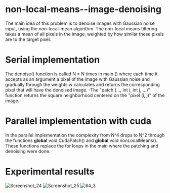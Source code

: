 # non-local-means--image-denoising

The main idea of this problem is to denoise images with Gaussian noise input, using the non-local-mean algorithm. The non-local means filtering takes a mean of all pixels in the image, weighted by how similar these pixels are to the target pixel.


# Serial implementation
The denoise() function is called N * N times in main () where each time it accepts as an argument a pixel of the image with Gaussian noise and gradually through the weights w calculates and returns the corresponding pixel that will have the denoised image. 
-The "patch (..., int i, int j, ...)" function returns the square neighborhood centered on the "pixel (i, j)" of the image.

# Parallel implementation with cuda
In the parallel implementation the complexity from N^4 drops to N^2 through the functions __global__ void CudaPatch() and __global__ void nonLocalMeans(). These functions replace the for loops in the main where the patching and denoising were done.

# Experimental results
![Screenshot_24](https://user-images.githubusercontent.com/77286926/137591721-8ac02213-061c-4f63-a8e9-832bd91dd4fe.png)
![Screenshot_25](https://user-images.githubusercontent.com/77286926/137591722-d5f991a6-1639-4d0a-acd0-eceaa245f5dd.png)
![64_3](https://user-images.githubusercontent.com/77286926/137591723-61e7eb96-fce3-468e-b9b8-bc023e694c94.png)
